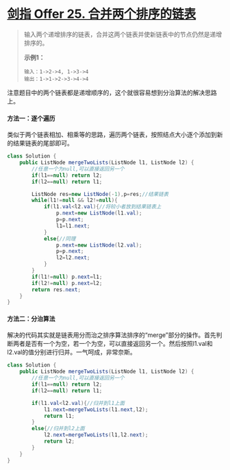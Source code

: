 # [剑指 Offer 25. 合并两个排序的链表](https://leetcode-cn.com/problems/he-bing-liang-ge-pai-xu-de-lian-biao-lcof/)

>输入两个递增排序的链表，合并这两个链表并使新链表中的节点仍然是递增排序的。
>
>**示例1：**
>
>```
>输入：1->2->4, 1->3->4
>输出：1->1->2->3->4->4
>```

注意题目中的两个链表都是递增顺序的，这个就很容易想到分治算法的解决思路上。

#### 方法一：逐个遍历

类似于两个链表相加、相乘等的思路，遍历两个链表，按照结点大小逐个添加到新的结果链表的尾部即可。

~~~java
class Solution {
    public ListNode mergeTwoLists(ListNode l1, ListNode l2) {
        //任意一个为null,可以直接返回另一个
        if(l1==null) return l2;
        if(l2==null) return l1;

        ListNode res=new ListNode(-1),p=res;//结果链表
        while(l1!=null && l2!=null){
            if(l1.val<l2.val){//将较小者放到结果链表上
                p.next=new ListNode(l1.val);
                p=p.next;
                l1=l1.next;
            }
            else{//同理
                p.next=new ListNode(l2.val);
                p=p.next;
                l2=l2.next;
            }
        }
        if(l1!=null) p.next=l1;
        if(l2!=null) p.next=l2;
        return res.next;
    }
}
~~~

#### 方法二：分治算法

解决的代码其实就是链表用分而治之排序算法排序的“merge”部分的操作。首先判断两者是否有一个为空，若一个为空，可以直接返回另一个。然后按照l1.val和l2.val的值分别进行归并。一气呵成，非常奈斯。

~~~java
class Solution {
    public ListNode mergeTwoLists(ListNode l1, ListNode l2) {
        //任意一个为null,可以直接返回另一个
        if(l1==null) return l2;
        if(l2==null) return l1;

        if(l1.val<l2.val){//归并到l1上面
            l1.next=mergeTwoLists(l1.next,l2);
            return l1;
        }
        else{//归并到l2上面
            l2.next=mergeTwoLists(l1,l2.next);
            return l2;
        }
    }
}
~~~